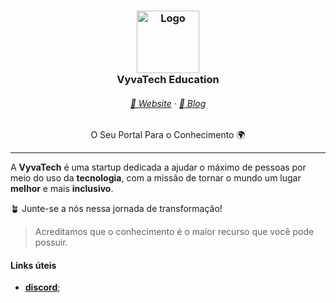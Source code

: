 <h3 align="center">
	<img src="https://imgur.com/e7BRG49.png" width="100" alt="Logo"/>
    <br/>
	VyvaTech Education
</h3>

<h6 align="center">
  <a href="https://education.vyva.tech">🏰 Website</a>
  ·
  <a href="https://blog.vyva.tech">📰 Blog</a>
</h6>

<p align="center">
  O Seu Portal Para o Conhecimento 🌍
</p>

<hr/>

A **VyvaTech** é uma startup dedicada a ajudar o máximo de pessoas por meio do uso da **tecnologia**, com a missão de tornar o mundo um lugar **melhor** e mais **inclusivo**.

🪴 Junte-se a nós nessa jornada de transformação!

>  Acreditamos que o conhecimento é o maior recurso que você pode possuir.

#### Links úteis

- [**discord**](https://discord.gg/VktkEVqN5X);
